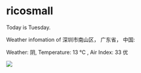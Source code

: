 # ricosmall

Today is Tuesday.

Weather infomation of 深圳市南山区， 广东省， 中国: 

Weather: 阴, Temperature: 13 ℃ , Air Index: 33 优

<img src="https://github-readme-stats.vercel.app/api?username=ricosmall&show_icons=true" />

